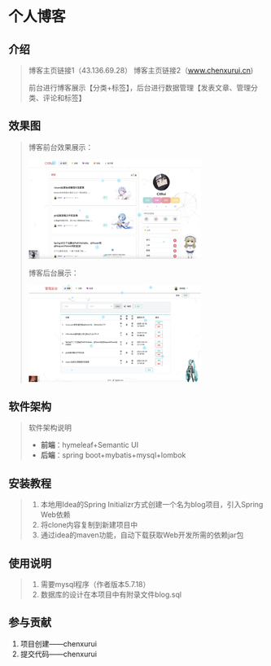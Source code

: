 #  个人博客

## 介绍

> 博客主页链接1（43.136.69.28）
> 博客主页链接2（www.chenxurui.cn)
>
> 前台进行博客展示【分类+标签】，后台进行数据管理【发表文章、管理分类、评论和标签】

## 效果图

>博客前台效果展示：
>
><img src="README.assets/博客前台展示.png" alt="博客前台展示" style="zoom: 33%;" />
>
>博客后台展示：
>
><img src="README.assets/博客后台展示.png" alt="博客后台展示" style="zoom: 33%;" />

## 软件架构

> 软件架构说明
>
> - **前端**：hymeleaf+Semantic UI
> - **后端**：spring boot+mybatis+mysql+lombok

## 安装教程

> 1. 本地用Idea的Spring Initializr方式创建一个名为blog项目，引入Spring Web依赖
> 2. 将clone内容复制到新建项目中
> 3. 通过idea的maven功能，自动下载获取Web开发所需的依赖jar包

## 使用说明

> 1. 需要mysql程序（作者版本5.7.18）
> 2. 数据库的设计在本项目中有附录文件blog.sql

## 参与贡献

1. 项目创建——chenxurui
2. 提交代码——chenxurui


